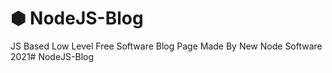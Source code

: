 # ⬢ NodeJS-Blog
JS Based Low Level Free Software Blog Page Made By New Node Software 2021# NodeJS-Blog
